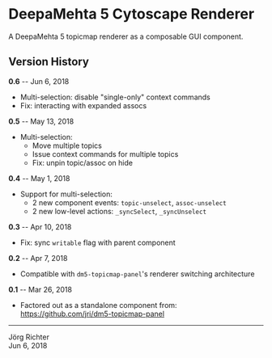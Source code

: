 # DeepaMehta 5 Cytoscape Renderer

A DeepaMehta 5 topicmap renderer as a composable GUI component.

## Version History

**0.6** -- Jun 6, 2018

* Multi-selection: disable "single-only" context commands
* Fix: interacting with expanded assocs

**0.5** -- May 13, 2018

* Multi-selection:
    * Move multiple topics
    * Issue context commands for multiple topics
    * Fix: unpin topic/assoc on hide

**0.4** -- May 1, 2018

* Support for multi-selection:
    * 2 new component events: `topic-unselect`, `assoc-unselect`
    * 2 new low-level actions: `_syncSelect`, `_syncUnselect`

**0.3** -- Apr 10, 2018

* Fix: sync `writable` flag with parent component

**0.2** -- Apr 7, 2018

* Compatible with `dm5-topicmap-panel`'s renderer switching architecture

**0.1** -- Mar 26, 2018

* Factored out as a standalone component from:  
  https://github.com/jri/dm5-topicmap-panel

------------
Jörg Richter  
Jun 6, 2018
